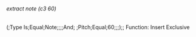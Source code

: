 ###### extract note (c3 60)
(;Type Is;Equal;Note;;;;And;
 ;Pitch;Equal;60;;;);;
Function: Insert Exclusive
